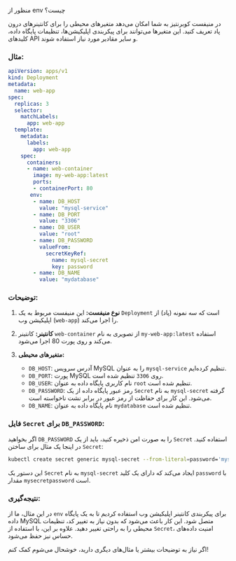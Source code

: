 
منظور از env چیست؟

 در منیفست کوبرنتیز به شما امکان می‌دهد متغیرهای محیطی را برای کانتینرهای درون پاد تعریف کنید. این متغیرها می‌توانند برای پیکربندی اپلیکیشن‌ها، تنظیمات پایگاه داده، کلیدهای API و سایر مقادیر مورد نیاز استفاده شوند.


### مثال:

```yaml
apiVersion: apps/v1
kind: Deployment
metadata:
  name: web-app
spec:
  replicas: 3
  selector:
    matchLabels:
      app: web-app
  template:
    metadata:
      labels:
        app: web-app
    spec:
      containers:
      - name: web-container
        image: my-web-app:latest
        ports:
        - containerPort: 80
       env:
        - name: DB_HOST
          value: "mysql-service"
        - name: DB_PORT
          value: "3306"
        - name: DB_USER
          value: "root"
        - name: DB_PASSWORD
          valueFrom:
            secretKeyRef:
              name: mysql-secret
              key: password
        - name: DB_NAME
          value: "mydatabase"
```

### توضیحات:

1. **نوع منیفست:** این منیفست مربوط به یک `Deployment` است که سه نمونه (پاد) از اپلیکیشن وب (`web-app`) را اجرا می‌کند.

2. **کانتینر:** کانتینر `web-container` از تصویری به نام `my-web-app:latest` استفاده می‌کند و روی پورت 80 اجرا می‌شود.

3. **متغیرهای محیطی:**
   - `DB_HOST`: آدرس سرویس MySQL را به عنوان `mysql-service` تنظیم کرده‌ایم.
   - `DB_PORT`: پورت MySQL روی `3306` تنظیم شده است.
   - `DB_USER`: نام کاربری پایگاه داده به عنوان `root` تنظیم شده است.
   - `DB_PASSWORD`: رمز عبور پایگاه داده از یک `Secret` به نام `mysql-secret` گرفته می‌شود. این کار برای حفاظت از رمز عبور در برابر نشت ناخواسته است.
   - `DB_NAME`: نام پایگاه داده به عنوان `mydatabase` تنظیم شده است.

### فایل `Secret` برای `DB_PASSWORD`:

اگر بخواهید `DB_PASSWORD` را به صورت امن ذخیره کنید، باید از یک `Secret` استفاده کنید. در اینجا یک مثال برای ساختن `Secret`:

```bash
kubectl create secret generic mysql-secret --from-literal=password='mysecretpassword'
```

این دستور یک `Secret` به نام `mysql-secret` ایجاد می‌کند که دارای یک کلید `password` با مقدار `mysecretpassword` است.

### نتیجه‌گیری:

در این مثال، ما از `env` برای پیکربندی کانتینر اپلیکیشن وب استفاده کردیم تا به یک پایگاه داده MySQL متصل شود. این کار باعث می‌شود که بدون نیاز به تغییر کد، تنظیمات محیطی را به راحتی تغییر دهید. علاوه بر این، با استفاده از `Secret`، امنیت داده‌های حساس نیز حفظ می‌شود. 

اگر نیاز به توضیحات بیشتر یا مثال‌های دیگری دارید، خوشحال می‌شوم کمک کنم!
